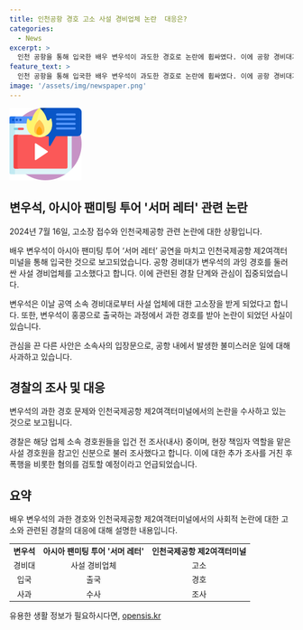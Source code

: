 ```yaml
---
title: 인천공항 경호 고소 사설 경비업체 논란  대응은?
categories:
  - News
excerpt: >
  인천 공항을 통해 입국한 배우 변우석이 과도한 경호로 논란에 휩싸였다. 이에 공항 경비대가 경호를 맡았던 사설 업체를 고소하고, 해당 업체 소속 경호원들을 입건 전 조사 중이라고 밝혔다. 이에 관련 업체의 경호원들에게 폭행 등 혐의를 적용할 수 있을지 검토 중이다. 이에 앞서 소속사는 관련 사안에 대해 사과문을 통해 사과했다. (150자)
feature_text: >
  인천 공항을 통해 입국한 배우 변우석이 과도한 경호로 논란에 휩싸였다. 이에 공항 경비대가 경호를 맡았던 사설 업체를 고소하고, 해당 업체 소속 경호원들을 입건 전 조사 중이라고 밝혔다. 이에 관련 업체의 경호원들에게 폭행 등 혐의를 적용할 수 있을지 검토 중이다. 이에 앞서 소속사는 관련 사안에 대해 사과문을 통해 사과했다. (150자)
image: '/assets/img/newspaper.png'
---
```


<p><img src="/assets/img/news.png" alt="rentncar 속보" /></p>

<h2 data-ke-size="size26">변우석, 아시아 팬미팅 투어 '서머 레터' 관련 논란</h2>

<p data-ke-size="size16">2024년 7월 16일, 고소장 접수와 인천국제공항 관련 논란에 대한 상황입니다.</p>

<p data-ke-size="size16">배우 변우석이 아시아 팬미팅 투어 ‘서머 레터’ 공연을 마치고 인천국제공항 제2여객터미널을 통해 입국한 것으로 보고되었습니다. 공항 경비대가 변우석의 과잉 경호를 둘러싼 사설 경비업체를 고소했다고 합니다. 이에 관련된 경찰 단계와 관심이 집중되었습니다.</p>

<p data-ke-size="size16">변우석은 이날 공역 소속 경비대로부터 사설 업체에 대한 고소장을 받게 되었다고 합니다. 또한, 변우석이 홍콩으로 출국하는 과정에서 과한 경호를 받아 논란이 되었던 사실이 있습니다.</p>

<p data-ke-size="size16">관심을 끈 다른 사안은 소속사의 입장문으로, 공항 내에서 발생한 불미스러운 일에 대해 사과하고 있습니다. </p>

<h2 data-ke-size="size26">경찰의 조사 및 대응</h2>

<p data-ke-size="size16">변우석의 과한 경호 문제와 인천국제공항 제2여객터미널에서의 논란을 수사하고 있는 것으로 보고됩니다. </p>

<p data-ke-size="size16">경찰은 해당 업체 소속 경호원들을 입건 전 조사(내사) 중이며, 현장 책임자 역할을 맡은 사설 경호원을 참고인 신분으로 불러 조사했다고 합니다. 이에 대한 추가 조사를 거친 후 폭행을 비롯한 혐의를 검토할 예정이라고 언급되었습니다.</p>

<h2 data-ke-size="size26">요약</h2>

<p data-ke-size="size16">배우 변우석의 과한 경호와 인천국제공항 제2여객터미널에서의 사회적 논란에 대한 고소와 관련된 경찰의 대응에 대해 설명한 내용입니다. </p>

<table>
  <tr>
    <td style="text-align: center; height: 17px;"><b>변우석</b></td>
    <td style="text-align: center; height: 17px;"><b>아시아 팬미팅 투어 '서머 레터'</b></td>
    <td style="text-align: center; height: 17px;"><b>인천국제공항 제2여객터미널</b></td>
  </tr>
  <tr>
    <td style="text-align: center;">경비대</td>
    <td style="text-align: center;">사설 경비업체</td>
    <td style="text-align: center;">고소</td>
  </tr>
  <tr>
    <td style="text-align: center;">입국</td>
    <td style="text-align: center;">출국</td>
    <td style="text-align: center;">경호</td>
  </tr>
  <tr>
    <td style="text-align: center;">사과</td>
    <td style="text-align: center;">수사</td>
    <td style="text-align: center;">조사</td>
  </tr>
</table>
유용한 생활 정보가 필요하시다면, <a href="https://opensis.kr" rel="dofollow">opensis.kr</a>


